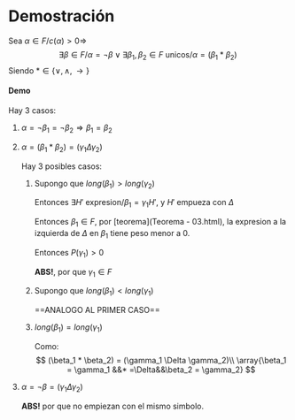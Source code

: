 # Demostración

Sea $\alpha \in F/ c(\alpha)>0 \Rightarrow$
$$
\exists \beta \in F/ \alpha = \neg \beta \lor \exists \beta_1,\beta_2 \in F \text{ unicos}/ \alpha=(\beta_1 * \beta_2)
$$
Siendo $*\in \{\lor,\land,\rightarrow\}$

#### Demo

Hay 3 casos:

1. $\alpha = \neg \beta_1 = \neg \beta_2 \Rightarrow \beta_1 = \beta_2$

2. $\alpha = (\beta_1 * \beta_2) = (\gamma_1 \Delta \gamma_2)$

   Hay 3 posibles casos:

   1. Supongo que $long(\beta_1) > long(\gamma_2)$

      Entonces $\exists H'\text{ expresion}/\beta_1 = \gamma_1H'$, y $H'$ empueza con $\Delta$

      Entonces $\beta_1 \in F$, por  [teorema](Teorema - 03.html), la expresion a la izquierda de $\Delta$ en $\beta_1$ tiene peso menor a 0.
      
      Entonces $P(\gamma_1)>0$
      
      **ABS!**, por que $\gamma_1 \in F$
      
   2. Supongo que $long(\beta_1) < long(\gamma_1)$
   
      ==ANALOGO AL PRIMER CASO==
   
   3. $long(\beta_1) = long(\gamma_1)$
   
      Como:
      $$
      (\beta_1 * \beta_2) = (\gamma_1 \Delta \gamma_2)\\
      \array{\beta_1 = \gamma_1 &&* =\Delta&&\beta_2 = \gamma_2}
      $$
   
3. $\alpha = \neg \beta = (\gamma_1 \Delta \gamma_2)$

   **ABS!** por que no empiezan con el mismo simbolo.



 